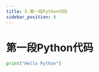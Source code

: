 ```yaml
---
title: 5.第一段Python代码
sidebar_position: 6
---
```


# 第一段Python代码

``` python
print("Hello Python")
```